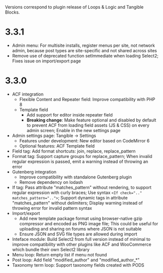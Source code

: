 Versions correspond to plugin release of Loops & Logic and Tangible Blocks.

# 3.3.1

- Admin menu: For multisite installs, register menus per site, not network admin, because post types are site-specific and not shared across sites
- Remove use of deprecated function setImmediate when loading Select2; Fixes issue on import/export page

# 3.3.0

- ACF integration
  - Flexible Content and Repeater field: Improve compatibility with PHP 8
  - Template field
    - Add support for editor inside repeater field
    - **Breaking change**: Make feature optional and disabled by default to prevent ACF from loading field assets (JS & CSS) on every admin screen; Enable in the new settings page 
- Admin settings page: Tangible -> Settings
  - Features under development: New editor based on CodeMirror 6
  - Optional features: ACF Template field
- Field tag: Add format shortcuts: join, replace, replace_pattern
- Format tag: Support capture groups for replace_pattern; When invalid regular expression is passed, emit a warning instead of throwing an error
- Gutenberg integration
  - Improve compatibility with standalone Gutenberg plugin
  - Remove dependency on lodash
- If tag: Pass attribute "matches_pattern" without rendering, to support regular expression with curly braces; Use syntax `<If check=".." matches_pattern="..">`; Support dynamic tags in attribute "matches_pattern" without delimiters; Display warning instead of throwing error for invalid pattern syntax
- Import/export
  - Add new template package format using browser-native gzip compressor and encoded as PNG image file; This could be useful for uploading and sharing on forums where JSON is not suitable
  - Ensure JSON and SVG file types are allowed during import
- Inteface module: Build Select2 from full version instead of minimal to improve compatibility with other plugins like ACF and WooCommerce which bundle their own Select2 library 
- Menu loop: Return empty list if menu not found
- Post loop: Add field "modified_author" and "modified_author_*"
- Taxonomy term loop: Support taxonomy fields created with PODS
